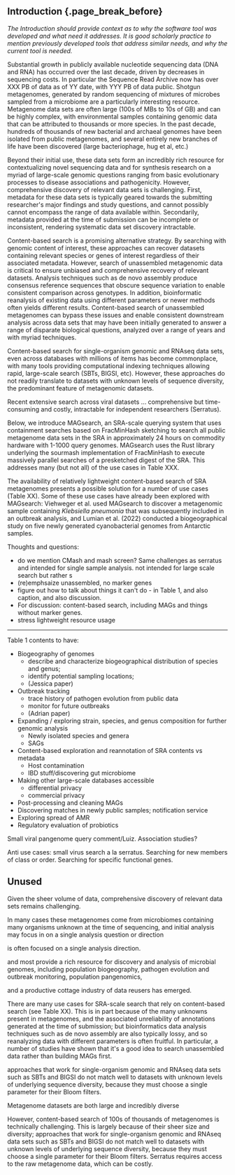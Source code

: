 ## Introduction {.page_break_before}

*The Introduction should provide context as to why the software tool was developed and what need it addresses. It is good scholarly practice to mention previously developed tools that address similar needs, and why the current tool is needed.*

Substantial growth in publicly available nucleotide sequencing data
(DNA and RNA) has occurred over the last decade, driven by decreases
in sequencing costs.
In particular the Sequence Read Archive now has
over XXX PB of data as of YY date, with YYY PB of data public.
Shotgun metagenomes, generated by random sequencing of mixtures of
microbes sampled from a microbiome are a particularly interesting resource.
Metagenome data sets are often large (100s of MBs to 10s of GB) and
can be highly complex, with environmental samples containing genomic
data that can be attributed to thousands or more species.
In the past decade, hundreds of thousands of new bacterial and archaeal
genomes have been isolated from public metagenomes, and several
entirely new branches of life have been discovered (large bacteriophage,
hug et al, etc.)

Beyond their initial use, these data sets form an incredibly rich
resource for contextualizing novel sequencing data and for synthesis
research on a myriad of large-scale genomic questions ranging from
basic evolutionary processes to disease associations and pathogenicity.
However, comprehensive discovery of relevant data sets is challenging.
First, metadata for these data sets is typically geared towards the
submitting researcher's major findings and study questions, and cannot
possibly cannot encompass the range of data available within.
Secondarily, metadata provided at the time of submission can be
incomplete or inconsistent, rendering systematic data set discovery
intractable.

Content-based search is a promising alternative strategy.
By searching with genomic content of interest, these approaches can
recover datasets containing relevant species or genes of interest
regardless of their associated metadata.
However, search of unassembled metagenomic data is critical to ensure unbiased
and comprehensive recovery of relevant datasets.
Analysis techniques such as de novo assembly produce consensus
reference sequences that obscure sequence variation to enable
consistent comparison across genotypes.
In addition, bioinformatic reanalysis of existing data using different
parameters or newer methods often yields different results.
Content-based search of unassembled metagenomes can bypass these issues
and enable consistent downstream analysis across data sets that may have
been initially generated to answer a range of disparate
biological questions, analyzed over a range of years and with myriad techniques.

Content-based search for single-organism genomic and RNAseq data
sets, even across databases with millions of items has become commonplace,
with many tools providing computational indexing techniques allowing rapid,
large-scale search (SBTs, BIGSI, etc).
However, these approaches do not readily translate to datasets with unknown
levels of sequence diversity, the predominant feature of metagenomic datasets.

Recent extensive search across viral datasets ... comprehensive but
time-consuming and costly, intractable for independent researchers (Serratus).

Below, we introduce MAGsearch, an SRA-scale querying system that uses
containment searches based on FracMinHash sketching to search all
public metagenome data sets in the SRA in approximately 24 hours on
commodity hardware with 1-1000 query genomes. MAGsearch uses the Rust
library underlying the sourmash implementation of FracMinHash to
execute massively parallel searches of a presketched digest of the
SRA. This addresses many (but not all) of the use cases in Table XXX.

The availability of relatively lightweight content-based search of SRA
metagenomes presents a possible solution for a number of use cases (Table XX).
Some of these use cases have already been explored with MAGsearch:
Viehweger et al. used MAGsearch to discover a metagenomic sample containing
*Klebsiella pneumonia* that was subsequently included in an outbreak
analysis, and Lumian et al. (2022) conducted a biogeographical study
on five newly generated cyanobacterial genomes from Antarctic samples.


Thoughts and questions:

* do we mention CMash and mash screen? Same challenges as serratus and
  intended for single sample analysis.
  not intended for large scale search but rather s
* (re)emphsaize unassembled, no marker genes
* figure out how to talk about things it can't do - in Table 1, and
  also caption, and also discussion.
* For discussion: content-based search, including MAGs and things
  without marker genes.
* stress lightweight resource usage

----

Table 1 contents to have:

* Biogeography of genomes
  * describe and characterize biogeographical distribution of species and genus;
  * identify potential sampling locations;
  * (Jessica paper)
* Outbreak tracking
  * trace history of pathogen evolution from public data
  * monitor for future outbreaks
  * (Adrian paper)
* Expanding / exploring strain, species, and genus composition for further genomic analysis
  * Newly isolated species and genera
  * SAGs
* Content-based exploration and reannotation of SRA contents vs metadata
  * Host contamination
  * IBD stuff/discovering gut microbiome
* Making other large-scale databases accessible
  * differential privacy
  * commercial privacy
* Post-processing and cleaning MAGs
* Discovering matches in newly public samples; notification service
* Exploring spread of AMR
* Regulatory evaluation of probiotics

Small viral pangenome query comment/Luiz. Association studies?

Anti use cases: small virus search a la serratus. Searching for new
members of class or order. Searching for specific functional genes.

## Unused

Given the sheer volume of data, comprehensive discovery of
relevant data sets remains challenging.

In many cases these metagenomes come from microbiomes containing many
organisms unknown at the time of sequencing, and initial analysis may
focus in on a single analysis question or direction

is often
focused on a single analysis direction.


 and most provide a rich resource for discovery and analysis of microbial genomes, including population biogeography, pathogen evolution and outbreak monitoring, population pangenomics,

and a productive cottage industry of data reusers has
emerged. 

There are many use cases for SRA-scale search that rely on
content-based search (see Table XX). This is in part because of the
many unknowns present in metagenomes, and the associated unreliability
of annotations generated at the time of submission; but bioinformatics
data analysis techniques such as de novo assembly are also typically
lossy, and so reanalyzing data with different parameters is often
fruitful. In particular, a number of studies have shown that it's a
good idea to search unassembled data rather than building MAGs first.

approaches that work for single-organism genomic and
RNAseq data sets such as SBTs and BIGSI do not match well to datasets
with unknown levels of underlying sequence diversity, because they
must choose a single parameter for their Bloom filters.

Metagenome datasets are both large and incredibly diverse

However, content-based search of 100s of thousands of metagenomes is
technically challenging.  This is largely because of their sheer size
and diversity; approaches that work for single-organism genomic and
RNAseq data sets such as SBTs and BIGSI do not match well to datasets
with unknown levels of underlying sequence diversity, because they
must choose a single parameter for their Bloom filters. Serratus
requires access to the raw metagenome data, which can be costly.
